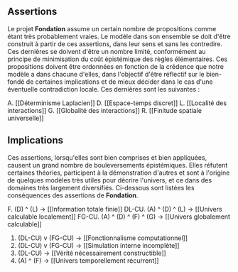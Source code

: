 ## Assertions

Le projet **Fondation** assume un certain nombre de propositions comme étant très probablement vraies. Le modèle dans son ensemble se doit d'être construit à partir de ces assertions, dans leur sens et sans les contredire. Ces dernières se doivent d'être un nombre limité, conformément au principe de minimisation du coût épistémique des règles élémentaires. Ces propositions doivent être ordonnées en fonction de la crédence que notre modèle a dans chacune d'elles, dans l'objectif d'être réflectif sur le bien-fondé de certaines implications et de mieux décider dans le cas d'une éventuelle contradiction locale. Ces dernières sont les suivantes :

A. [[Déterminisme Laplacien]]
D. [[Espace-temps discret]]
L. [[Localité des interactions]]
G. [[Globalité des interactions]]
R. [[Finitude spatiale universelle]]

## Implications

Ces assertions, lorsqu'elles sont bien comprises et bien appliquées, causent un grand nombre de bouleversements épistémiques. Elles réfutent certaines théories, participent à la démonstration d'autres et sont à l'origine de quelques modèles très utiles pour décrire l'univers, et ce dans des domaines très largement diversifiés. Ci-dessous sont listées les conséquences des assertions de **Fondation**.

F. (D) ^ (L) -> [[Information totale finie]]
DL-CU. (A) ^ (D) ^ (L) -> [[Univers calculable localement]]
FG-CU. (A) ^ (D) ^ (F) ^ (G) -> [[Univers globalement calculable]]
1. (DL-CU) v (FG-CU) -> [[Fonctionnalisme computationnel]]
2. (DL-CU) v (FG-CU) -> [[Simulation interne incomplète]]
3. (DL-CU) -> [[Vérité nécessairement constructible]]
4. (A) ^ (F) -> [[Univers temporellement récurrent]]